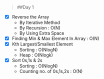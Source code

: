 > ##Day 1
- [x] Reverse the Array
    - By Iterative Method 
    - By Recursion : O(N)
    - By Using Extra Space  
- [x] Finding Min & Max Element In Array : O(N)
- [x] Kth Largest/Smallest Element
  - Sorting : O(NlogN)
  - Heap : O(Nlogk)  
- [x] Sort 0s,1s & 2s
  - Sorting : O(NlogN)
  - Counting no. of 0s,1s,2s : O(N)